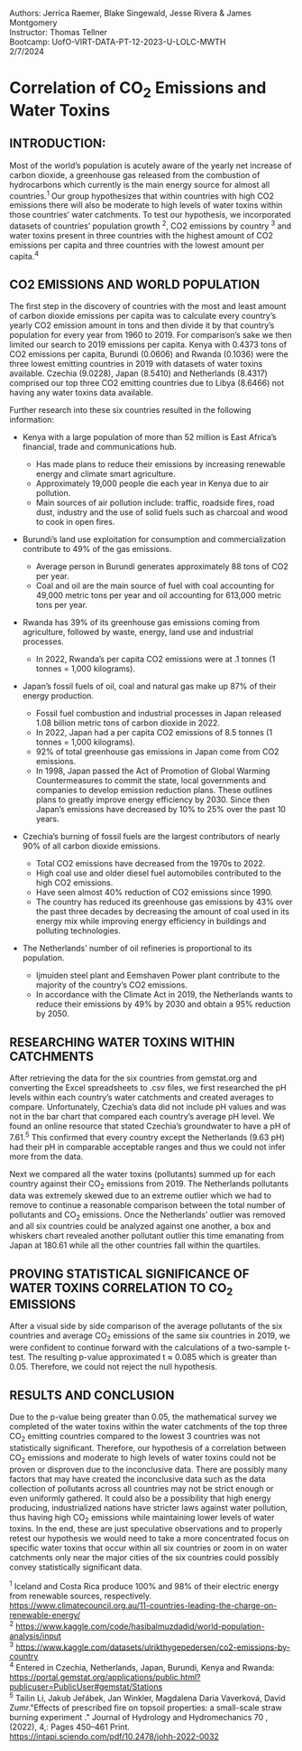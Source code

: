 Authors: Jerrica Raemer, Blake Singewald, Jesse Rivera & James Montgomery<br>
Instructor: Thomas Tellner<br>
Bootcamp: UofO-VIRT-DATA-PT-12-2023-U-LOLC-MWTH<br>
2/7/2024

# Correlation of CO<sub>2</sub> Emissions and Water Toxins

## INTRODUCTION:

  Most of the world’s population is acutely aware of the yearly net increase of carbon dioxide, a greenhouse gas released from the combustion of hydrocarbons which currently is the main energy source for almost all countries.<sup>1</sup> Our group hypothesizes that within countries with high CO2 emissions there will also be moderate to high levels of water toxins within those countries’ water catchments. To test our hypothesis, we incorporated datasets of countries’ population growth <sup>2</sup>, CO2 emissions by country <sup>3</sup> and water toxins present in three countries with the highest amount of CO2 emissions per capita and three countries with the lowest amount per capita.<sup>4</sup> 

## CO2 EMISSIONS AND WORLD POPULATION

  The first step in the discovery of countries with the most and least amount of carbon dioxide emissions per capita was to calculate every country’s yearly CO2 emission amount in tons and then divide it by that country’s population for every year from 1960 to 2019. For comparison’s sake we then limited our search to 2019 emissions per capita. Kenya with 0.4373 tons of CO2 emissions per capita, Burundi (0.0606) and Rwanda (0.1036) were the three lowest emitting countries in 2019 with datasets of water toxins available. Czechia (9.0228), Japan (8.5410) and Netherlands (8.4317) comprised our top three CO2 emitting countries due to Libya (8.6466) not having any water toxins data available.
  
Further research into these six countries resulted in the following information:

* Kenya with a large population of more than 52 million is East Africa’s financial, trade and communications hub.
  * Has made plans to reduce their emissions by increasing renewable energy and climate smart agriculture.
  * Approximately 19,000 people die each year in Kenya due to air pollution.
  * Main sources of air pollution include: traffic, roadside fires, road dust, industry and the use of solid fuels such as charcoal and wood to cook in open fires.

* Burundi’s land use exploitation for consumption and commercialization contribute to 49% of the gas emissions.
  * Average person in Burundi generates approximately 88 tons of CO2 per year.
  * Coal and oil are the main source of fuel with coal accounting for 49,000 metric tons per year and oil accounting for 613,000 metric tons per year.

* Rwanda has 39% of its greenhouse gas emissions coming from agriculture, followed by waste, energy, land use and industrial processes.
  * In 2022, Rwanda’s per capita CO2 emissions were at .1 tonnes (1 tonnes = 1,000 kilograms).

* Japan’s fossil fuels of oil, coal and natural gas make up 87% of their energy production.
  * Fossil fuel combustion and industrial processes in Japan released 1.08 billion metric tons of carbon dioxide in 2022. 
  * In 2022, Japan had a per capita CO2 emissions of 8.5 tonnes (1 tonnes = 1,000 kilograms).
  * 92% of total greenhouse gas emissions in Japan come from CO2 emissions.
  * In 1998, Japan passed the Act of Promotion of Global Warming Countermeasures to commit the state, local governments and companies to develop emission reduction plans. These outlines plans to greatly improve energy efficiency by 2030. Since then Japan’s emissions have decreased by 10% to 25% over the past 10 years.

* Czechia’s burning of fossil fuels are the largest contributors of nearly 90% of all carbon dioxide emissions.
  * Total CO2 emissions have decreased from the 1970s to 2022.
  * High coal use and older diesel fuel automobiles contributed to the high CO2 emissions.
  * Have seen almost 40% reduction of CO2 emissions since 1990.
  * The country has reduced its greenhouse gas emissions by 43% over the past three decades by decreasing the amount of coal used in its energy mix while improving energy efficiency in buildings and polluting technologies.

* The Netherlands’ number of oil refineries is proportional to its population.
  * Ijmuiden steel plant and Eemshaven Power plant contribute to the majority of the country’s CO2 emissions.
  * In accordance with the Climate Act in 2019, the Netherlands wants to reduce their emissions by 49% by 2030 and obtain a 95% reduction by 2050.

 ## RESEARCHING WATER TOXINS WITHIN CATCHMENTS
  After retrieving the data for the six countries from gemstat.org and converting the Excel spreadsheets to .csv files, we first researched the pH levels within each country’s water catchments and created averages to compare. Unfortunately, Czechia’s data did not include pH values and was not in the bar chart that compared each country’s average pH level. We found an online resource that stated Czechia’s groundwater to have a pH of 7.61.<sup>5</sup> This confirmed that every country except the Netherlands (9.63 pH) had their pH in comparable acceptable ranges and thus we could not infer more from the data.
  
  Next we compared all the water toxins (pollutants) summed up for each country against their CO<sub>2</sub> emissions from 2019. The Netherlands pollutants data was extremely skewed due to an extreme outlier which we had to remove to continue a reasonable comparison between the total number of pollutants and CO<sub>2</sub> emissions. Once the Netherlands’ outlier was removed and all six countries could be analyzed against one another, a box and whiskers chart revealed another pollutant outlier this time emanating from Japan at 180.61 while all the other countries fall within the quartiles. 
## PROVING STATISTICAL SIGNIFICANCE OF WATER TOXINS CORRELATION TO CO<sub>2</sub> EMISSIONS
  After a visual side by side comparison of the average pollutants of the six countries and average CO<sub>2</sub> emissions of the same six countries in 2019, we were confident to continue forward with the calculations of a two-sample t-test. The resulting p-value approximated  t ≈ 0.085 which is greater than 0.05. Therefore, we could not reject the null hypothesis.
## RESULTS AND CONCLUSION
  Due to the p-value being greater than 0.05, the mathematical survey we completed of the water toxins within the water catchments of the top three CO<sub>2</sub> emitting countries compared to the lowest 3 countries was not statistically significant. Therefore, our hypothesis of a correlation between CO<sub>2</sub> emissions and moderate to high levels of water toxins could not be proven or disproven due to the inconclusive data. There are possibly many factors that may have created the inconclusive data such as the data collection of pollutants across all countries may not be strict enough or even uniformly gathered. It could also be a possibility that high energy producing, industrialized nations have stricter laws against water pollution, thus having high CO<sub>2</sub> emissions while maintaining lower levels of water toxins. In the end, these are just speculative observations and to properly retest our hypothesis we would need to take a more concentrated focus on specific water toxins that occur within all six countries or zoom in on water catchments only near the major cities of the six countries could possibly convey statistically significant data. 


<sup>1</sup> Iceland and Costa Rica produce 100% and 98% of their electric energy from renewable sources, respectively. https://www.climatecouncil.org.au/11-countries-leading-the-charge-on-renewable-energy/<br>
<sup>2</sup> https://www.kaggle.com/code/hasibalmuzdadid/world-population-analysis/input<br>
<sup>3</sup> https://www.kaggle.com/datasets/ulrikthygepedersen/co2-emissions-by-country<br>
<sup>4</sup> Entered in Czechia, Netherlands, Japan, Burundi, Kenya and Rwanda: https://portal.gemstat.org/applications/public.html?publicuser=PublicUser#gemstat/Stations<br>
<sup>5</sup> Tailin Li, Jakub Jeřábek, Jan Winkler, Magdalena Daria Vaverková, David Zumr."Effects of prescribed fire on topsoil properties: a small-scale straw burning experiment ." Journal of Hydrology and Hydromechanics 70 ,(2022), 4,: Pages 450–461 Print. https://intapi.sciendo.com/pdf/10.2478/johh-2022-0032<br>

